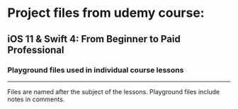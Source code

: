 # Project files from udemy course:
## iOS 11 & Swift 4: From Beginner to Paid Professional
### Playground files used in individual course lessons
---
Files are named after the subject of the lessons. Playground files include notes in comments.
